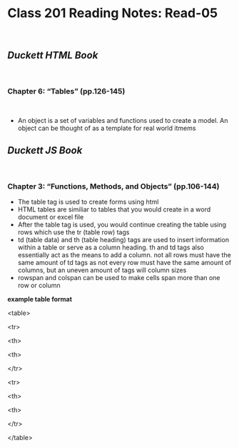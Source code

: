 # Class 201 Reading Notes: Read-05
 
## ***Duckett HTML Book***
 
### Chapter 6: “Tables” (pp.126-145)
 
- An object is a set of variables and functions used to create a model. An object can be thought of as a template for real world itmems

## ***Duckett JS Book***
 
### Chapter 3: “Functions, Methods, and Objects” (pp.106-144)
- The table tag is used to create forms using html
- HTML tables are similiar to tables that you would create in a word document or excel file
- After the table tag is used, you would continue creating the table using rows which use the tr (table row) tags
- td (table data) and th (table heading) tags are used to insert information within a table or serve as a column heading. th and td tags also essentially act as the means to add a column. not all rows must have the same amount of td tags as not every row must have the same amount of columns, but an uneven amount of tags will column sizes
- rowspan and colspan can be used to make cells span more than one row or column

**example table format**

&lt;table&gt;

&lt;tr&gt;

&lt;th&gt;

&lt;th&gt;

&lt;/tr&gt;

&lt;tr&gt;

&lt;th&gt;

&lt;th&gt;

&lt;/tr&gt;

&lt;/table&gt;

